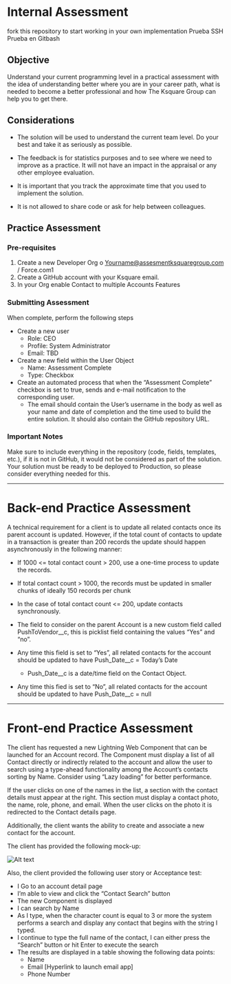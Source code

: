 # Internal Assessment
fork this repository to start working in your own implementation
Prueba SSH
Prueba en Gitbash
## Objective
Understand your current programming level in a practical assessment with the idea of understanding better where you are in your career path, what is needed to become a better professional and how The Ksquare Group can help you to get there.

## Considerations
* The solution will be used to understand the current team level. Do your best and take it as seriously as possible.

* The feedback is for statistics purposes and to see where we need to improve as a practice. It will not have an impact in the appraisal or any other employee evaluation.
    
* It is important that you track the approximate time that you used to implement the solution.
    
* It is not allowed to share code or ask for help between colleagues.

## Practice Assessment

### Pre-requisites
1. Create a new Developer Org o Yourname@assesmentksquaregroup.com / Force.com1
2. Create a GitHub account with your Ksquare email.
3. In your Org enable Contact to multiple Accounts Features


### Submitting Assessment
When complete, perform the following steps

* Create a new user
    * Role: CEO
    * Profile: System Administrator
    * Email: TBD
* Create a new field within the User Object
    * Name: Assessment Complete
    * Type: Checkbox
* Create an automated process that when the “Assessment Complete” checkbox is set to true, sends and e-mail notification to the corresponding user.
    * The email should contain the User’s username in the body as well as your name and date of completion and the time used to build the entire solution. It should also contain the GitHub repository URL.

### Important Notes
Make sure to include everything in the repository (code, fields, templates, etc.), if it is not in GitHub, it would not be considered as part of the solution.
Your solution must be ready to be deployed to Production, so please consider everything needed for this.

- - - -

# Back-end Practice Assessment
A technical requirement for a client is to update all related contacts once its parent account is updated. However, if the total count of contacts to update in a transaction is greater than 200 records the update should happen asynchronously in the following manner:

* If 1000 <= total contact count > 200, use a one-time process to update the records.
* If total contact count > 1000, the records must be updated in smaller chunks of ideally 150 records per chunk
* In the case of total contact count <= 200, update contacts synchronously.
* The field to consider on the parent Account is a new custom field called PushToVendor__c, this is picklist field containing the values “Yes” and “no”.
* Any time this field is set to “Yes”, all related contacts for the account should be updated to have Push_Date__c = Today’s Date
    * Push_Date__c is a date/time field on the Contact Object.

* Any time this fied is set to “No”, all related contacts for the account should be updated to have Push_Date__c = null
- - - -
# Front-end Practice Assessment

The client has requested a new Lightning Web Component that can be launched for an Account record.
The Component must display a list of all Contact directly or indirectly related to the account and allow the user to search using a type-ahead functionality among the Account’s contacts sorting by Name. Consider using “Lazy loading” for better performance.

If the user clicks on one of the names in the list, a section with the contact details must appear at the right. This section must display a contact photo, the name, role, phone, and email. When the user clicks on the photo it is redirected to the Contact details page.

Additionally, the client wants the ability to create and associate a new contact for the account.

The client has provided the following mock-up:

![Alt text](contact-search.png?raw=true "Optional Title")

Also, the client provided the following user story or Acceptance test:
* I Go to an account detail page
* I’m able to view and click the “Contact Search” button
* The new Component is displayed
* I can search by Name
* As I type, when the character count is equal to 3 or more the system performs a search and display any contact that begins with the string I typed.
* I continue to type the full name of the contact, I can either press the “Search” button or hit Enter to execute the search
* The results are displayed in a table showing the following data points:
    * Name
    * Email [Hyperlink to launch email app]
    * Phone Number


